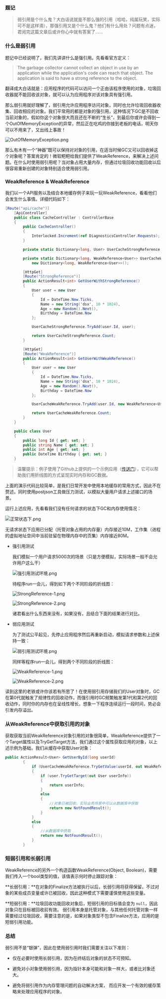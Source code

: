 ### 题记

> 弱引用是个什么鬼？大白话说就是不那么强的引用（哈哈，纯属玩笑，实际可不是这样滴），那强引用又是个什么鬼？他们有什么用处？问题有点迷，君阅完这篇文章后或许你心中就有答案了……

### 什么是弱引用

题记中已经说明了，我们先讲讲什么是强引用。先看看官方定义：

> The garbage collector cannot collect an object in use by an application while the application's code can reach that object. The application is said to have a strong reference to the object.

翻译成大白话就是：应用程序的代码可以访问一个正由该程序使用的对象，垃圾回收器就不能回收该对象，就可以认为应用程序对该对象具有强引用。

那么弱引用就好理解了，弱引用允许应用程序访问对象，同时也允许垃圾回收器收集、回收相应的对象。我们平常用的都是对象的强引用，这种情况下GC是不回收当前对象的，假如你这个对象很大而且还在不断的“生长”，到最后你或许会得到一个OutOfMemoryException的异常，然后正在吃鸡的你接到老板的电话，明天你可以不用来了，又出线上事故！

![OutOfMemoryException.png](https://i.loli.net/2021/08/23/YIO5rPigE6lw9Bn.png)

那么有木有一个“神器”既可以保持对对象的引用，在适当时候GC又可以回收掉这个对象呢？答案肯定的！微软粑粑给我们提供了WeakReference，来解决上述问题。在什么时使用弱引用呢？当对象占用大量内存，但通过垃圾回收功能回收以后很容易重新创建的对象特别适合使用弱引用。

### WeakReference & WeakReference<T>

我们以一个API服务以及结合本地缓存例子来玩一玩WeakReference，看看他们会发生什么事情。详细代码如下：

```c#
[Route("api/cache")]
    [ApiController]
    public class CacheController : ControllerBase
    {
        public CacheController()
        {
            Interlocked.Increment(ref DiagnosticsController.Requests);
        }

        private static Dictionary<long, User> UserCacheStrongReference = new Dictionary<long, User>();

        private static Dictionary<long, WeakReference<User>> UserCacheWeakReference =
            new Dictionary<long, WeakReference<User>>();

        [HttpGet]
        [Route("StrongReference")]
        public ActionResult<int> GetUserWithStrongReference()
        {
            User user = new User
            {
                Id = DateTime.Now.Ticks,
                Name = new String('dsx', 10 * 1024),
                Age = new Random().Next(),
                Birthday = DateTime.Now
            };

            UserCacheStrongReference.TryAdd(user.Id, user);

            return UserCacheStrongReference.Count;
        }

        [HttpGet]
        [Route("WeakReference")]
        public ActionResult<int> GetUserWithWeakReference()
        {
            User user = new User
            {
                Id = DateTime.Now.Ticks,
                Name = new String('dsx', 10 * 1024),
                Age = new Random().Next(),
                Birthday = DateTime.Now
            };

            UserCacheWeakReference.TryAdd(user.Id, new WeakReference<User>(user));

            return UserCacheWeakReference.Count;
        }
    }

    public class User
    {
        public long Id { get; set; }
        public string Name { get; set; }
        public int Age { get; set; }
        public DateTime Birthday { get; set; }
    }
```

> 温馨提示：例子使用了Github上提供的一个示例应用（[传送门](https://github.com/sebastienros/memoryleak)），它可以帮助我们用折线图的方式呈现实时内存和GC数据。

上面的演示代码比较简单，是我们日常开发中使用本地缓存的常用方式，因此不在赘述。同时使用postjson工具做压力测试，以模拟大量用户请求上述接口的场景。

运行上述应用，先看看我们没有任何请求的状态下GC和内存使用情况：

![正常状态下.png](https://i.loli.net/2021/08/23/4xFk3MVeLvuctOX.png)

无请求状态下应用已分配（托管对象占用的内存量）内存接近10M，工作集（进程的虚拟地址空间中当前驻留在物理内存中的页集）内存接近80M。

- 强引用测试

  我们模拟一个用户请求5000次的场景（只是方便模拟，实际场景一般不会允许用户这么干）

  ![强引用测试环境.png](https://i.loli.net/2021/08/23/W8oGiUCshXq1AYL.png)

  待程序run一会儿，得到如下两个不同阶段的折线图：

  ![StrongReference-1.png](https://i.loli.net/2021/08/23/YvEnO5al8FMXh9L.png)

  ![StrongReference-2.png](https://i.loli.net/2021/08/23/wiBxfSbWdUELrks.png)

  诸君看出什么东西来没有，如果没有，且结合下面的结果进行对比。



- 弱应用测试

  为了测试公平起见，先停止应用程序然后再重新启动，模拟请求参数和上述保持一致：

  ![弱引用测试环境.png](https://i.loli.net/2021/08/23/uomLGjH6Jg5aQPZ.png)

  同样等程序run一会儿，得到两个不同阶段的折线图：

  ![WeakReference-1.png](https://i.loli.net/2021/08/23/2GeNAarSFXoigJw.png)

  ![WeakReference-2.png](https://i.loli.net/2021/08/23/8B2KzuGPwF4bYMj.png)

读到这里的老铁或许你该若有所思了！在使用弱引用存储我们的User对象时，GC在第0代就触发了规律性的回收动作，而强引用时GC频繁触发第1代和第2代的回收动作，同时你的内存也在呈线性增长，想象一下程序连续运行一段时间，势必会引发内存溢出。

### 从WeakReference中获取引用的对象

获取获取当前WeakReference对象引用的对象很简单，WeakReference提供了一个Target属性以及TryGetTarget方法，我们通过这个属性获取应用的对象，以上述示例为基础，我们从缓存中获取User对象：

```c#
public ActionResult<User> GetUserById(long userId)
        {
            if (UserCacheWeakReference.TryGetValue(userId, out WeakReference<User> user))
            {
                if (user.TryGetTarget(out User userInfo))
                {
                    return userInfo;
                }
                else
                {
                    //对象已被回收，实际业务场景中可以从数据库中获取
                    return new NotFoundResult();
                }
            }
            else
            {
              	//从数据库中获取
                return new NotFoundResult();
            }
        }
```



### 短弱引用和长弱引用

WeakReference的另外一个构造函数WeakReference(Object, Boolean)，需要我们传入一个bool类型的值，该值表示何时停止跟踪对象：

**长弱引用：**在对象的Finalize方法被执行以后，长弱引用将获得保留，不过对象的某些成员变量或许已被回收，因此这种模式下需要谨慎使用这些变量。

**短弱引用：**垃圾回收功能回收对象后，短弱引用的目标值会变为 `null`，因此对象只在目标被回收前有效。 弱引用本身是托管对象，与其他任何托管对象一样需要经过垃圾回收，需要注意的是，如果对象类型不包含Finalize方法，应用的是短弱引用功能。

### 总结

弱引用不是“银弹”，因此在使用弱引用时我们需要关注以下准则：

- 仅在必要时使用长弱引用，因为在终结后对象的状态不可预知。

- 避免对小对象使用弱引用，因为指针本身可能和对象一样大，或者比对象还大。

- 避免将弱引用作为内存管理问题的自动解决方案， 而应开发一个有效的缓存策略来处理应用程序的对象。

